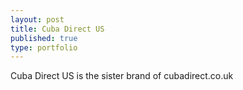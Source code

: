```yaml
---
layout: post
title: Cuba Direct US
published: true
type: portfolio
---
```


Cuba Direct US is the sister brand of cubadirect.co.uk